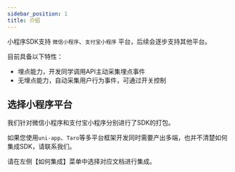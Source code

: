 ```yaml
---
sidebar_position: 1
title: 介绍
---
```



小程序SDK支持 `微信小程序`、`支付宝小程序` 平台，后续会逐步支持其他平台。

目前具备以下特性：

- 埋点能力，开发同学调用API主动采集埋点事件
- 无埋点能力，自动采集用户行为事件，可通过开关控制

## 选择小程序平台

我们针对微信小程序和支付宝小程序分别进行了SDK的打包。

如果您使用`uni-app`、`Taro`等多平台框架开发同时需要产出多端，也并不清楚如何集成SDK，请联系我们。

请在左侧【如何集成】菜单中选择对应文档进行集成。
